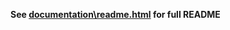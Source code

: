 **See [documentation\readme.html](http://htmlpreview.github.io/?https://raw.githubusercontent.com/SpellholdStudios/BG2_Improved_GUI/main/bg2improvedgui/documentation/readme.html) for full README**